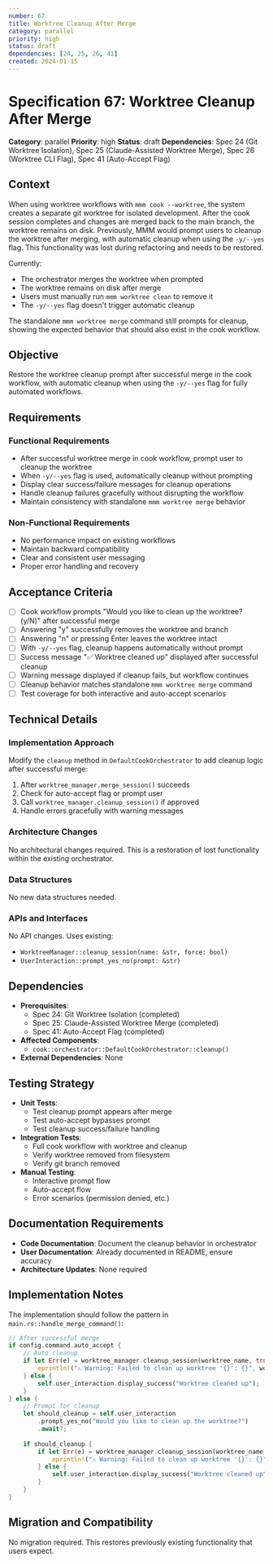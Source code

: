 ```yaml
---
number: 67
title: Worktree Cleanup After Merge
category: parallel
priority: high
status: draft
dependencies: [24, 25, 26, 41]
created: 2024-01-15
---
```


# Specification 67: Worktree Cleanup After Merge

**Category**: parallel
**Priority**: high
**Status**: draft
**Dependencies**: Spec 24 (Git Worktree Isolation), Spec 25 (Claude-Assisted Worktree Merge), Spec 26 (Worktree CLI Flag), Spec 41 (Auto-Accept Flag)

## Context

When using worktree workflows with `mmm cook --worktree`, the system creates a separate git worktree for isolated development. After the cook session completes and changes are merged back to the main branch, the worktree remains on disk. Previously, MMM would prompt users to cleanup the worktree after merging, with automatic cleanup when using the `-y/--yes` flag. This functionality was lost during refactoring and needs to be restored.

Currently:
- The orchestrator merges the worktree when prompted
- The worktree remains on disk after merge
- Users must manually run `mmm worktree clean` to remove it
- The `-y/--yes` flag doesn't trigger automatic cleanup

The standalone `mmm worktree merge` command still prompts for cleanup, showing the expected behavior that should also exist in the cook workflow.

## Objective

Restore the worktree cleanup prompt after successful merge in the cook workflow, with automatic cleanup when using the `-y/--yes` flag for fully automated workflows.

## Requirements

### Functional Requirements
- After successful worktree merge in cook workflow, prompt user to cleanup the worktree
- When `-y/--yes` flag is used, automatically cleanup without prompting
- Display clear success/failure messages for cleanup operations
- Handle cleanup failures gracefully without disrupting the workflow
- Maintain consistency with standalone `mmm worktree merge` behavior

### Non-Functional Requirements
- No performance impact on existing workflows
- Maintain backward compatibility
- Clear and consistent user messaging
- Proper error handling and recovery

## Acceptance Criteria

- [ ] Cook workflow prompts "Would you like to clean up the worktree? (y/N)" after successful merge
- [ ] Answering "y" successfully removes the worktree and branch
- [ ] Answering "n" or pressing Enter leaves the worktree intact
- [ ] With `-y/--yes` flag, cleanup happens automatically without prompt
- [ ] Success message "✅ Worktree cleaned up" displayed after successful cleanup
- [ ] Warning message displayed if cleanup fails, but workflow continues
- [ ] Cleanup behavior matches standalone `mmm worktree merge` command
- [ ] Test coverage for both interactive and auto-accept scenarios

## Technical Details

### Implementation Approach
Modify the `cleanup` method in `DefaultCookOrchestrator` to add cleanup logic after successful merge:

1. After `worktree_manager.merge_session()` succeeds
2. Check for auto-accept flag or prompt user
3. Call `worktree_manager.cleanup_session()` if approved
4. Handle errors gracefully with warning messages

### Architecture Changes
No architectural changes required. This is a restoration of lost functionality within the existing orchestrator.

### Data Structures
No new data structures needed.

### APIs and Interfaces
No API changes. Uses existing:
- `WorktreeManager::cleanup_session(name: &str, force: bool)`
- `UserInteraction::prompt_yes_no(prompt: &str)`

## Dependencies

- **Prerequisites**: 
  - Spec 24: Git Worktree Isolation (completed)
  - Spec 25: Claude-Assisted Worktree Merge (completed)
  - Spec 41: Auto-Accept Flag (completed)
- **Affected Components**: 
  - `cook::orchestrator::DefaultCookOrchestrator::cleanup()`
- **External Dependencies**: None

## Testing Strategy

- **Unit Tests**: 
  - Test cleanup prompt appears after merge
  - Test auto-accept bypasses prompt
  - Test cleanup success/failure handling
- **Integration Tests**: 
  - Full cook workflow with worktree and cleanup
  - Verify worktree removed from filesystem
  - Verify git branch removed
- **Manual Testing**: 
  - Interactive prompt flow
  - Auto-accept flow
  - Error scenarios (permission denied, etc.)

## Documentation Requirements

- **Code Documentation**: Document the cleanup behavior in orchestrator
- **User Documentation**: Already documented in README, ensure accuracy
- **Architecture Updates**: None required

## Implementation Notes

The implementation should follow the pattern in `main.rs::handle_merge_command()`:
```rust
// After successful merge
if config.command.auto_accept {
    // Auto cleanup
    if let Err(e) = worktree_manager.cleanup_session(worktree_name, true).await {
        eprintln!("⚠️ Warning: Failed to clean up worktree '{}': {}", worktree_name, e);
    } else {
        self.user_interaction.display_success("Worktree cleaned up");
    }
} else {
    // Prompt for cleanup
    let should_cleanup = self.user_interaction
        .prompt_yes_no("Would you like to clean up the worktree?")
        .await?;
    
    if should_cleanup {
        if let Err(e) = worktree_manager.cleanup_session(worktree_name, true).await {
            eprintln!("⚠️ Warning: Failed to clean up worktree '{}': {}", worktree_name, e);
        } else {
            self.user_interaction.display_success("Worktree cleaned up");
        }
    }
}
```

## Migration and Compatibility

No migration required. This restores previously existing functionality that users expect.